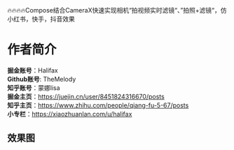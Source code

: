 🔥🔥🔥🔥Compose结合CameraX快速实现相机“拍视频实时滤镜“、”拍照+滤镜“，仿小红书，快手，抖音效果

# 作者简介 
**掘金账号**：Halifax<br/>
**Github账号**: TheMelody<br/>
**知乎账号**：蒙娜lisa<br/>
**掘金主页**：https://juejin.cn/user/8451824316670/posts<br/>
**知乎主页**：https://www.zhihu.com/people/qiang-fu-5-67/posts<br/>
**小专栏**：https://xiaozhuanlan.com/u/halifax<br/>

## 效果图


